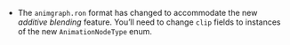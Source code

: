 - The `animgraph.ron` format has changed to accommodate the new _additive blending_ feature. You’ll need to change `clip` fields to instances of the new `AnimationNodeType` enum.
